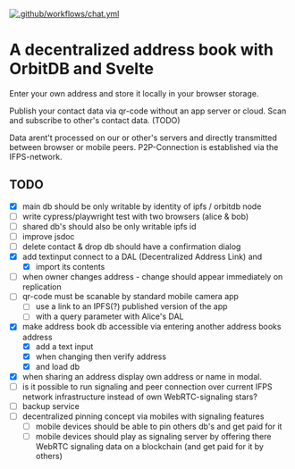 [![.github/workflows/chat.yml](https://github.com/silkroadnomad/decentralized-address-book/actions/workflows/chat.yml/badge.svg?branch=main)](https://github.com/silkroadnomad/decentralized-address-book/actions/workflows/chat.yml)

# A decentralized address book with OrbitDB and Svelte

Enter your own address and store it locally in your browser storage.

Publish your contact data via qr-code without an app server or cloud.
Scan and subscribe to other's contact data. (TODO)

Data arent't processed on our or other's servers and directly transmitted between browser or mobile peers.
P2P-Connection is established via the IFPS-network.

## TODO
- [x] main db should be only writable by identity of ipfs / orbitdb node
- [ ] write cypress/playwright test with two browsers (alice & bob)
- [ ] shared db's should also be only writable ipfs id
- [ ] improve jsdoc
- [ ] delete contact & drop db should have a confirmation dialog
- [x] add textinput connect to a DAL (Decentralized Address Link) and
  - [x] import its contents
- [ ] when owner changes address - change should appear immediately on replication
- [ ] qr-code must be scanable by standard mobile camera app
  - [ ] use a link to an IPFS(?) published version of the app 
  - [ ] with a query parameter with Alice's DAL
- [x] make address book db accessible via entering another address books address
  - [x] add a text input 
  - [x] when changing then verify address 
  - [x] and load db
- [x] when sharing an address display own address or name in modal.
- [ ] is it possible to run signaling and peer connection over current IFPS network infrastructure instead of own WebRTC-signaling stars?  
- [ ] backup service 
- [ ] decentralized pinning concept via mobiles with signaling features
  - [ ] mobile devices should be able to pin others db's and get paid for it
  - [ ] mobile devices should play as signaling server by offering there WebRTC signaling data on a blockchain (and get paid for it by others)